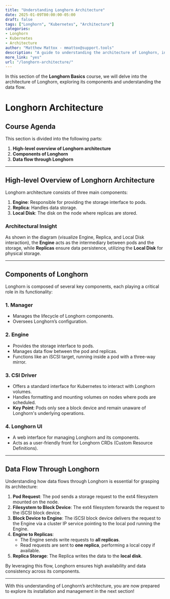 ```yaml
---
title: "Understanding Longhorn Architecture"
date: 2025-01-09T00:00:00-05:00
draft: false
tags: ["Longhorn", "Kubernetes", "Architecture"]
categories:
- Longhorn
- Kubernetes
- Architecture
author: "Matthew Mattox - mmattox@support.tools"
description: "A guide to understanding the architecture of Longhorn, including its components and data flow."
more_link: "yes"
url: "/longhorn-architecture/"
---
```


In this section of the **Longhorn Basics** course, we will delve into the architecture of Longhorn, exploring its components and understanding the data flow.

<!--more-->

# Longhorn Architecture

## Course Agenda

This section is divided into the following parts:

1. **High-level overview of Longhorn architecture**
2. **Components of Longhorn**
3. **Data flow through Longhorn**

---

## High-level Overview of Longhorn Architecture

Longhorn architecture consists of three main components:

1. **Engine**: Responsible for providing the storage interface to pods.
2. **Replica**: Handles data storage.
3. **Local Disk**: The disk on the node where replicas are stored.

### Architectural Insight

As shown in the diagram (visualize Engine, Replica, and Local Disk interaction), the **Engine** acts as the intermediary between pods and the storage, while **Replicas** ensure data persistence, utilizing the **Local Disk** for physical storage.

---

## Components of Longhorn

Longhorn is composed of several key components, each playing a critical role in its functionality:

### 1. Manager

- Manages the lifecycle of Longhorn components.
- Oversees Longhorn’s configuration.

### 2. Engine

- Provides the storage interface to pods.
- Manages data flow between the pod and replicas.
- Functions like an iSCSI target, running inside a pod with a three-way mirror.

### 3. CSI Driver

- Offers a standard interface for Kubernetes to interact with Longhorn volumes.
- Handles formatting and mounting volumes on nodes where pods are scheduled.
- **Key Point**: Pods only see a block device and remain unaware of Longhorn's underlying operations.

### 4. Longhorn UI

- A web interface for managing Longhorn and its components.
- Acts as a user-friendly front for Longhorn CRDs (Custom Resource Definitions).

---

## Data Flow Through Longhorn

Understanding how data flows through Longhorn is essential for grasping its architecture:

1. **Pod Request**: The pod sends a storage request to the ext4 filesystem mounted on the node.
2. **Filesystem to Block Device**: The ext4 filesystem forwards the request to the iSCSI block device.
3. **Block Device to Engine**: The iSCSI block device delivers the request to the Engine via a cluster IP service pointing to the local pod running the Engine.
4. **Engine to Replicas**:
   - The Engine sends write requests to **all replicas**.
   - Read requests are sent to **one replica**, performing a local copy if available.
5. **Replica Storage**: The Replica writes the data to the **local disk**.

By leveraging this flow, Longhorn ensures high availability and data consistency across its components.

---

With this understanding of Longhorn’s architecture, you are now prepared to explore its installation and management in the next section!
